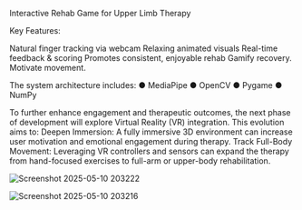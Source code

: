 Interactive Rehab Game for Upper Limb Therapy

Key Features:

Natural finger tracking via webcam
Relaxing animated visuals
Real-time feedback & scoring
Promotes consistent, enjoyable rehab
Gamify recovery. Motivate movement.

The system architecture includes:
● MediaPipe
● OpenCV
● Pygame
● NumPy

To further enhance engagement and therapeutic outcomes, the next phase of development will explore Virtual Reality (VR) integration. This evolution aims to:
Deepen Immersion: A fully immersive 3D environment can increase user motivation and emotional engagement during therapy.
Track Full-Body Movement: Leveraging VR controllers and sensors can expand the therapy from hand-focused exercises to full-arm or upper-body rehabilitation.

![Screenshot 2025-05-10 203222](https://github.com/user-attachments/assets/01efd906-3545-415f-b939-054eed067f40)

![Screenshot 2025-05-10 203216](https://github.com/user-attachments/assets/1edcfd59-3327-42fc-bfe2-849adeca66cf)



